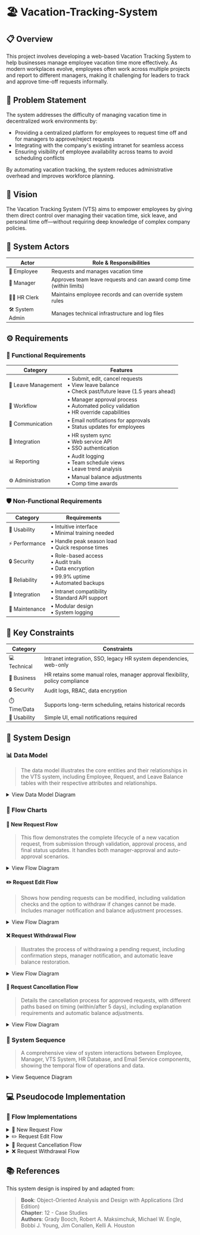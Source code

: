 # 🏖️ Vacation-Tracking-System

## 📋 Overview

This project involves developing a web-based Vacation Tracking System to help businesses manage employee vacation time more effectively. As modern workplaces evolve, employees often work across multiple projects and report to different managers, making it challenging for leaders to track and approve time-off requests informally.

## 🎯 Problem Statement

The system addresses the difficulty of managing vacation time in decentralized work environments by:

-   Providing a centralized platform for employees to request time off and for managers to approve/reject requests
-   Integrating with the company's existing intranet for seamless access
-   Ensuring visibility of employee availability across teams to avoid scheduling conflicts

By automating vacation tracking, the system reduces administrative overhead and improves workforce planning.

## 🚀 Vision

The Vacation Tracking System (VTS) aims to empower employees by giving them direct control over managing their vacation time, sick leave, and personal time off—without requiring deep knowledge of complex company policies.

## 👥 System Actors

| Actor           | Role & Responsibilities                                              |
| --------------- | -------------------------------------------------------------------- |
| 👤 Employee     | Requests and manages vacation time                                   |
| 👔 Manager      | Approves team leave requests and can award comp time (within limits) |
| 👨‍💼 HR Clerk     | Maintains employee records and can override system rules             |
| 🛠️ System Admin | Manages technical infrastructure and log files                       |

## ⚙️ Requirements

### 🔄 Functional Requirements

| Category            | Features                                                                                               |
| ------------------- | ------------------------------------------------------------------------------------------------------ |
| 📝 Leave Management | • Submit, edit, cancel requests<br>• View leave balance<br>• Check past/future leave (1.5 years ahead) |
| 🔄 Workflow         | • Manager approval process<br>• Automated policy validation<br>• HR override capabilities              |
| 📨 Communication    | • Email notifications for approvals<br>• Status updates for employees                                  |
| 🔌 Integration      | • HR system sync<br>• Web service API<br>• SSO authentication                                          |
| 📊 Reporting        | • Audit logging<br>• Team schedule views<br>• Leave trend analysis                                     |
| ⚙️ Administration   | • Manual balance adjustments<br>• Comp time awards                                                     |

### 🛡️ Non-Functional Requirements

| Category       | Requirements                                               |
| -------------- | ---------------------------------------------------------- |
| 🎨 Usability   | • Intuitive interface<br>• Minimal training needed         |
| ⚡ Performance | • Handle peak season load<br>• Quick response times        |
| 🔒 Security    | • Role-based access<br>• Audit trails<br>• Data encryption |
| 🔄 Reliability | • 99.9% uptime<br>• Automated backups                      |
| 🔌 Integration | • Intranet compatibility<br>• Standard API support         |
| 🔧 Maintenance | • Modular design<br>• System logging                       |

## 🔑 Key Constraints

| Category     | Constraints                                                                   |
| ------------ | ----------------------------------------------------------------------------- |
| 💻 Technical | Intranet integration, SSO, legacy HR system dependencies, web-only            |
| 💼 Business  | HR retains some manual roles, manager approval flexibility, policy compliance |
| 🔒 Security  | Audit logs, RBAC, data encryption                                             |
| ⏱️ Time/Data | Supports long-term scheduling, retains historical records                     |
| 🎨 Usability | Simple UI, email notifications required                                       |

## 📐 System Design

### 📊 Data Model

> The data model illustrates the core entities and their relationships in the VTS system, including Employee, Request, and Leave Balance tables with their respective attributes and relationships.

<details>
<summary>View Data Model Diagram</summary>

![Data Model](Data%20Modal/Data-Modal.png)

</details>

### 🔄 Flow Charts

#### 📝 New Request Flow

> This flow demonstrates the complete lifecycle of a new vacation request, from submission through validation, approval process, and final status updates. It handles both manager-approval and auto-approval scenarios.

<details>
<summary>View Flow Diagram</summary>

![New Request Flow](Flow%20Charts/New-request-flow.png)

</details>

#### ✏️ Request Edit Flow

> Shows how pending requests can be modified, including validation checks and the option to withdraw if changes cannot be made. Includes manager notification and balance adjustment processes.

<details>
<summary>View Flow Diagram</summary>

![Request Edit Flow](Flow%20Charts/Request-edit-flow.png)

</details>

#### ❌ Request Withdrawal Flow

> Illustrates the process of withdrawing a pending request, including confirmation steps, manager notification, and automatic leave balance restoration.

<details>
<summary>View Flow Diagram</summary>

![Request Withdrawal Flow](Flow%20Charts/Request-withdrawal-flow.png)

</details>

#### 🚫 Request Cancellation Flow

> Details the cancellation process for approved requests, with different paths based on timing (within/after 5 days), including explanation requirements and automatic balance adjustments.

<details>
<summary>View Flow Diagram</summary>

![Request Cancellation Flow](Flow%20Charts/Request-cancellation-flow.png)

</details>

### 🔄 System Sequence

> A comprehensive view of system interactions between Employee, Manager, VTS System, HR Database, and Email Service components, showing the temporal flow of operations and data.

<details>
<summary>View Sequence Diagram</summary>

![Sequence Diagram](Sequence%20Diagram/Sequence%20Diagram.png)

</details>

## 💻 Pseudocode Implementation

### 🔄 Flow Implementations

<details>
<summary>📝 New Request Flow</summary>

```typescript
// New-fequest-flow.ts
import {
    Email_Service,
    Employee,
    HR_Database,
    Manager,
    VTS_System,
} from "./types";

async function submitRequestFlow(
    employee: Employee,
    vts: VTS_System,
    email: Email_Service,
    manager: Manager,
    db: HR_Database
): Promise<void> {
    await employee.submitRequest(vts, "req1");
    console.log("VTS_System activated");
    await vts.showStatus(employee);
    if (await vts.validate("req1")) {
        if (await vts.needsApproval("req1")) {
            await vts.sendApprovalLink(email, manager);
            await email.sendApprovalEmail(manager, "link");
            if (await manager.review(vts, "req1")) {
                // Success: Log approval
                await db.logApproval("req1");
            } else {
                await vts.sendRejection(employee);
            }
        } else {
            // Success: Auto-approve
            await vts.autoApprove(db, "req1");
        }
    } else {
        await vts.showErrors(employee);
        await employee.submitRequest(vts, "req1");
    }
    await vts.returnToHome(employee);
    console.log("VTS_System deactivated");
}
```

</details>

<details>
<summary>✏️ Request Edit Flow</summary>

```typescript
// Request-edit-flow.ts
import { Employee, HR_Database, Manager, VTS_System } from "./types";

async function editPendingRequestFlow(
    employee: Employee,
    vts: VTS_System,
    db: HR_Database,
    manager: Manager
): Promise<void> {
    await employee.submitRequest(vts, "req1");
    console.log("VTS_System activated");
    await vts.showEditableRequest(employee, "req1");
    await employee.submitChanges(vts, "req1");
    if (await vts.validate("req1")) {
        // Success: Update request
        await db.updateRequest("req1");
    } else {
        await vts.showErrors(employee);
        if (await vts.isWithinWithdrawPeriod("req1")) {
            // Within 5 days
            await vts.confirm(employee, "Withdraw");
            await employee.confirm(vts, "req1");
            await vts.cancelNotify(manager, "req1");
            // Success: Revert balance
            await vts.revertBalance(db, "req1");
        }
    }
    await vts.returnToHome(employee);
    console.log("VTS_System deactivated");
}
```

</details>

<details>
<summary>🚫 Request Cancellation Flow</summary>

```typescript
// Request-cancellation-flow.ts
import {
    Email_Service,
    Employee,
    HR_Database,
    Manager,
    VTS_System,
} from "./types";

async function cancelFlow(
    employee: Employee,
    vts: VTS_System,
    db: HR_Database,
    email: Email_Service,
    manager: Manager
): Promise<void> {
    await employee.submitRequest(vts, "req1");
    console.log("VTS_System activated");
    if (await vts.isWithinCancelPeriod("req1")) {
        // Within 5 days
        await vts.confirm(employee, "Cancel with Explanation");
        await employee.confirm(vts, "req1");
        // Success: Log cancellation
        await db.logCancellation("req1");
    } else {
        await vts.confirm(employee, "Cancel");
        await employee.confirm(vts, "req1");
        // Success: Auto-revert
        await db.autoRevert("req1");
    }
    await vts.notifyManager(email, "req1");
    await email.sendCancelEmail(manager, "req1");
    console.log("VTS_System deactivated");
}
```

</details>

<details>
<summary>❌ Request Withdrawal Flow</summary>

```typescript
// Request-withdrawal-flow.ts
import { Employee, HR_Database, Manager, VTS_System } from "./types";

async function withdrawFlow(
    employee: Employee,
    vts: VTS_System,
    db: HR_Database,
    manager: Manager
): Promise<void> {
    await employee.submitRequest(vts, "req1");
    console.log("VTS_System activated");
    await vts.confirm(employee, "Withdraw");
    await employee.confirm(vts, "req1");
    await vts.cancelNotify(manager, "req1");
    // Success: Revert balance
    await vts.revertBalance(db, "req1");
    await vts.returnToHome(employee);
    console.log("VTS_System deactivated");
}
```

</details>

## 📚 References

This system design is inspired by and adapted from:

> **Book**: Object-Oriented Analysis and Design with Applications (3rd Edition)  
> **Chapter**: 12 - Case Studies  
> **Authors**: Grady Booch, Robert A. Maksimchuk, Michael W. Engle, Bobbi J. Young, Jim Conallen, Kelli A. Houston  